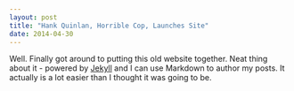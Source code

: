 ```yaml
--- 
layout: post
title: "Hank Quinlan, Horrible Cop, Launches Site"
date: 2014-04-30
--- 
```


Well. Finally got around to putting this old website together. Neat thing about it - powered by [Jekyll](http://jekyllrb.com) and I can use Markdown to author my posts. It actually is a lot easier than I thought it was going to be.

